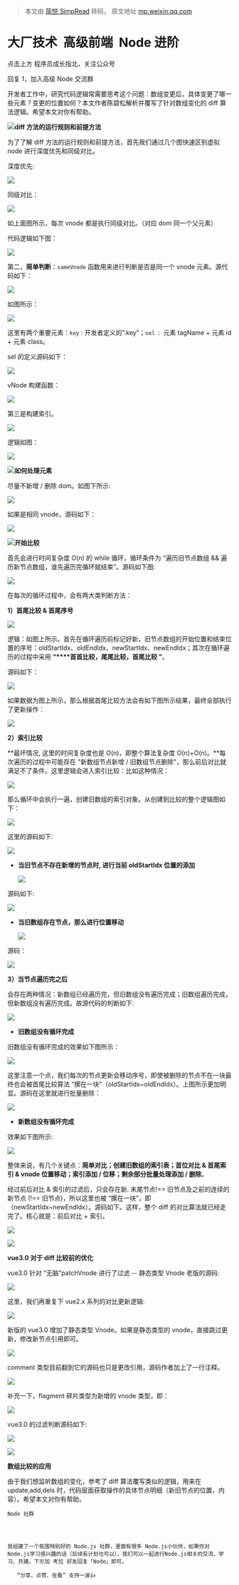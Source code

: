 > 本文由 [简悦 SimpRead](http://ksria.com/simpread/) 转码， 原文地址 [mp.weixin.qq.com](https://mp.weixin.qq.com/s/wj08y9QKfW36Fw2JJxSFdA)

大厂技术  高级前端  Node 进阶
===================

点击上方 程序员成长指北，关注公众号

回复 1，加入高级 Node 交流群

开发者工作中，研究代码逻辑常需要思考这个问题：数组变更后，具体变更了哪一些元素？变更的位置如何？本文作者陈碧松解析并覆写了针对数组变化的 diff 算法逻辑。希望本文对你有帮助。

![](https://mmbiz.qpic.cn/mmbiz_jpg/VY8SELNGe94QeANounecCYXmibLibjDT9FiaZYIGick0nWJJXC1lSLI8zy2asbcicfNgvgJXexvB9rOnicPxbKFdEibPg/640?wx_fmt=jpeg)**diff 方法的运行规则和前提方法**

为了了解 diff 方法的运行规则和前提方法，首先我们通过几个图快速区别虚拟 node 进行深度优先和同级对比。

深度优先:

![](https://mmbiz.qpic.cn/mmbiz_png/VY8SELNGe96E4vsumHtibvh7FUpxrpQCjTBWSJwUNF3wZgiaI7Ye3G6vYeFHd26ibibx2GmmSUg7SibGACdKS9V1sWw/640?wx_fmt=png)

同级对比：

![](https://mmbiz.qpic.cn/mmbiz_png/VY8SELNGe96E4vsumHtibvh7FUpxrpQCjUGzdYx1zMA4bYhvvH3NSf5qZXoTeMxaqiaZ7xPfrdVyHicGMNhMk7ibSw/640?wx_fmt=png)

如上面图所示，每次 vnode 都是执行同级对比。（对应 dom 同一个父元素）

代码逻辑如下图：

![](https://mmbiz.qpic.cn/mmbiz_png/VY8SELNGe96E4vsumHtibvh7FUpxrpQCjicUHYA8eeZWZhXbavSDmqwTcBUk9A0HuJCsrWMJX9PPdl7XbZjhTt9Q/640?wx_fmt=png)

第二，**简单判断**：`sameVnode` 函数用来进行判断是否是同一个 vnode 元素。源代码如下：

![](https://mmbiz.qpic.cn/mmbiz_png/VY8SELNGe96E4vsumHtibvh7FUpxrpQCjJ1ax0d9b4iarn7iaImdAnQkZ7ibCticNhtKCHJ95kqFat138jAEYno1VcQ/640?wx_fmt=png)

如图所示：

![](https://mmbiz.qpic.cn/mmbiz_png/VY8SELNGe96E4vsumHtibvh7FUpxrpQCjTuAc6WKeUUbNRkIt6eTKVbqFTF4EOrcMNqPN5MIawajcibEWLzzroAg/640?wx_fmt=png)

这里有两个重要元素：`key` : 开发者定义的”:key”；`sel `:  元素 tagName + 元素 id + 元素 class。

sel 的定义源码如下：

![](https://mmbiz.qpic.cn/mmbiz_png/VY8SELNGe96E4vsumHtibvh7FUpxrpQCjxCWegJMra3F4C5eRicTFz1cUxBIvCACSMlMqJA1lKYK5jUhEYkHQOMw/640?wx_fmt=png)

vNode 构建函数：

![](https://mmbiz.qpic.cn/mmbiz_png/VY8SELNGe96E4vsumHtibvh7FUpxrpQCjczANiciawYCSIzlbluTaT9TZ8NeXoV0kzxjshtH3VXGk6iazkPboyu2Eg/640?wx_fmt=png)

第三是构建索引。

![](https://mmbiz.qpic.cn/mmbiz_png/VY8SELNGe96E4vsumHtibvh7FUpxrpQCjyOFfC2iandr77n22txMicDD0XstjicJjNCQwv0iaZUP9Aefb7ibQ2nwAxHw/640?wx_fmt=png)

逻辑如图：

![](https://mmbiz.qpic.cn/mmbiz_png/VY8SELNGe96E4vsumHtibvh7FUpxrpQCjrAXxdCI0cudkPJiatvWV1EkDhSTSh0S6MsWvxcG70mOtiaZVolopROKg/640?wx_fmt=png)

![](https://mmbiz.qpic.cn/mmbiz_jpg/VY8SELNGe94QeANounecCYXmibLibjDT9F812pnpTVKsrLmlcKHlIuuBvuwqeIqmOLOsD9nTpkow7FlAh45LKRLA/640?wx_fmt=jpeg)**如何处理元素**

尽量不新增 / 删除 dom。如图下所示:

![](https://mmbiz.qpic.cn/mmbiz_png/VY8SELNGe96E4vsumHtibvh7FUpxrpQCj01jF7mpkEJJ2P5R3QsHPL0YEl1wb4O4VKH6lcbBs0mnPVs8oibCOqPQ/640?wx_fmt=png)

如果是相同 vnode，源码如下：

![](https://mmbiz.qpic.cn/mmbiz_png/VY8SELNGe96E4vsumHtibvh7FUpxrpQCjicHsVEa4gkLLY10hxDo8v1HeVOtPss21v0Bv168RXHy7V1ZGE79cpag/640?wx_fmt=png)

![](https://mmbiz.qpic.cn/mmbiz_jpg/VY8SELNGe94QeANounecCYXmibLibjDT9Fl62j5eylelCcZwNOEv5HRg9xicSj2KIwvdQMPbwiau3eqyIUpKbjQ6nA/640?wx_fmt=jpeg)**开始比较**

首先会进行时间复杂度 O(n) 的 while 循环，循环条件为 “遍历旧节点数组 && 遍历新节点数组，谁先遍历完循环就结束”。源码如下图:

![](https://mmbiz.qpic.cn/mmbiz_png/VY8SELNGe96E4vsumHtibvh7FUpxrpQCj84Kl6Sn4KfsZiaK3LtrIbCewk3HhurrcTu1lq0Fxd9jWZgCibeOB1I5A/640?wx_fmt=png)

在每次的循环过程中，会有两大类判断方法：

**1）首尾比较 & 首尾序号**

![](https://mmbiz.qpic.cn/mmbiz_png/VY8SELNGe96E4vsumHtibvh7FUpxrpQCj3ibFKmQjs1CgexK1AqUS9Ghtj6UEzun7aDiaT4J3HAqKXyt9k2Bib781A/640?wx_fmt=png)

逻辑：如图上所示。首先在循环遍历前标记好新，旧节点数组的开始位置和结束位置的序号：oldStartIdx、oldEndIdx、newStartIdx、newEndIdx；其次在循环遍历的过程中采用 **“****首首比较，尾尾比较，首尾比较 "**。

源码如下：

![](https://mmbiz.qpic.cn/mmbiz_png/VY8SELNGe96E4vsumHtibvh7FUpxrpQCjRiczjibGXW4kt1pbU8kkQFWqw6Ey4jvqiaKaGU1viaOnXPDwDEWfoHvwvQ/640?wx_fmt=png)

如果数据为图上所示，那么根据首尾比较方法会有如下图所示结果，最终全部执行了更新操作：

![](https://mmbiz.qpic.cn/mmbiz_png/VY8SELNGe96E4vsumHtibvh7FUpxrpQCjicmCxuRPHS1QTYic8eOeDTQDRnw7FVibJ6dqnicVdDzTH2XCZqwSXcicnIQ/640?wx_fmt=png)

**2）索引比较**

**最坏情况, 这里的时间复杂度也是 O(n)，即整个算法复杂度 O(n)+O(n)。**每次遍历的过程中可能存在 "新数组节点新增 / 旧数组节点删除"，那么前后对比就满足不了条件。这里逻辑会进入索引比较：比如这种情况：

![](https://mmbiz.qpic.cn/mmbiz_png/VY8SELNGe96E4vsumHtibvh7FUpxrpQCju1NhoeXPkcyR4Kq1WPnDCOFlrKSQRo6BtbI9OLUMOgDgVicT58wH48g/640?wx_fmt=png)

那么循环中会执行一遍，创建旧数组的索引对象。从创建到比较的整个逻辑图如下：

![](https://mmbiz.qpic.cn/mmbiz_png/VY8SELNGe96E4vsumHtibvh7FUpxrpQCjayAyic2ABZZJuRWRlBMdGlYnCUrKJ4wL0ObWDI0hjohj1K59Z0mGrdQ/640?wx_fmt=png)

这里的源码如下:

![](https://mmbiz.qpic.cn/mmbiz_png/VY8SELNGe96E4vsumHtibvh7FUpxrpQCjYAQzwdMUUx55OFwfI1IcpLR4618tkIfMIEf806CSxnn9UPgSmKuqjQ/640?wx_fmt=png)

*   **当旧节点不存在新增的节点时, 进行当前 oldStartIdx 位置的添加**
    
    ![](https://mmbiz.qpic.cn/mmbiz_png/VY8SELNGe96E4vsumHtibvh7FUpxrpQCjZ8rQViaMbA2nJibAGC9wGqmvGYpBasIEwkpHicjhOJtNVEqiadyaqyUZ4g/640?wx_fmt=png)
    

源码如下:

![](https://mmbiz.qpic.cn/mmbiz_png/VY8SELNGe96E4vsumHtibvh7FUpxrpQCjy8yNaXndaC3xKlLe1s5FJWWibYI5963J3o3scq8y1zRsdYTnFApUXUA/640?wx_fmt=png)

*   **当旧数组存在节点，那么进行位置移动**
    
    ![](https://mmbiz.qpic.cn/mmbiz_png/VY8SELNGe96E4vsumHtibvh7FUpxrpQCjlY7LRGyTvibo5NaLBMoz8ib0R2aaZRiamJ5l2odMHhmaFib6CeZxZNCxvA/640?wx_fmt=png)
    

源码：

![](https://mmbiz.qpic.cn/mmbiz_png/VY8SELNGe96E4vsumHtibvh7FUpxrpQCjBLZAFG3fOpiapd9Zibo5fW8k3nbZGspEibMVqY2yIfBa6XOJk8mr2ojow/640?wx_fmt=png)

**3）当节点遍历完之后**

会存在两种情况：新数组已经遍历完，但旧数组没有遍历完成；旧数组遍历完成，但新数组没有遍历完成。故源代码的判断如下:

![](https://mmbiz.qpic.cn/mmbiz_png/VY8SELNGe96E4vsumHtibvh7FUpxrpQCjiaMD360MVsJDBkLXiarxktFAUk30YSxlyNEttTgeA4Qw50s7SxwT3GLQ/640?wx_fmt=png)

*   **旧数组没有循环完成**
    

旧数组没有循环完成的效果如下图所示：

![](https://mmbiz.qpic.cn/mmbiz_png/VY8SELNGe96E4vsumHtibvh7FUpxrpQCjXIQqD8pZZBEBwibx9HJvsgheAqp2CfHsdycExm29Oibq1LbibKrAKVdWw/640?wx_fmt=png)

这里注意一个点，我们每次的节点更新会移动序号，即使被删除的节点不在一块最终也会被首尾比较算法 “摞在一块”（oldStartIdx~oldEndIdx）。上图所示更加明显。源码在这里就进行批量删除：

![](https://mmbiz.qpic.cn/mmbiz_png/VY8SELNGe96E4vsumHtibvh7FUpxrpQCjiahPJicFqiaCyyld61kr1kSSyn4vb31U8TfsRQB3zsZGszMpuzv0foDyg/640?wx_fmt=png)

*   **新数组没有循环完成**
    

效果如下图所示:

![](https://mmbiz.qpic.cn/mmbiz_png/VY8SELNGe96E4vsumHtibvh7FUpxrpQCjhz887l0jFoicUgcgJmlRYHFib39OoMAuh3ibmD4cpbHzicQzxhrFico4NgQ/640?wx_fmt=png)

整体来说，有几个关键点：**简单对比；创建旧数组的索引表；首位对比 & 首尾索引 & vnode 位置移动；索引添加 / 位移；剩余部分批量处理添加 / 删除**。

经过前后对比 & 索引的过滤后，只会存在新. 末尾节点!== 旧节点及之前的连续的新节点 (!== 旧节点)，所以这里也被 “摞在一块”，即 （newStartIdx~newEndIdx）。源码如下。这样，整个 diff 的对比算法就已经走完了。核心就是：前后对比 + 索引。

![](https://mmbiz.qpic.cn/mmbiz_png/VY8SELNGe96E4vsumHtibvh7FUpxrpQCjzF9WuhprQAWGQU1ao5saylXTUbYJLSWxqt0IicBhrJ8BAh343EuMR8A/640?wx_fmt=png)

![](https://mmbiz.qpic.cn/mmbiz_jpg/VY8SELNGe94QeANounecCYXmibLibjDT9FPB6mZB01WGXHsGUE2UYENHAJNeKa8y0qwiajZdfHR5lvk4rjnrQabwg/640?wx_fmt=jpeg)

**vue3.0 对于 diff 比较前的优化**

vue3.0 针对 “无脑”patchVnode 进行了过滤 -- 静态类型 Vnode 老版的源码:

![](https://mmbiz.qpic.cn/mmbiz_png/VY8SELNGe96E4vsumHtibvh7FUpxrpQCjlkS53I630YjrSKxFkWuGwlZOIsXQYDIbP3Xt5V0xrteAgzpP5s5trA/640?wx_fmt=png)

这里，我们再重复下 vue2.x 系列的对比更新逻辑:

![](https://mmbiz.qpic.cn/mmbiz_png/VY8SELNGe96E4vsumHtibvh7FUpxrpQCjFaQ46IT6qx4jrTE4Hgnw2pOUyh2yzyibqbmwA8030xVmvE8CybRz6Yg/640?wx_fmt=png)

新版的 vue3.0 增加了静态类型 Vnode。如果是静态类型的 vnode，直接跳过更新，修改新节点引用即可。

![](https://mmbiz.qpic.cn/mmbiz_png/VY8SELNGe96E4vsumHtibvh7FUpxrpQCjLkFS8oWGPPF4Kqha3SuSTRBicB1pgb5RaDbYBwdYKmPibE8F411niaSZA/640?wx_fmt=png)

comment 类型目前翻到它的源码也只是更改引用，源码作者加上了一行注释。

![](https://mmbiz.qpic.cn/mmbiz_png/VY8SELNGe96E4vsumHtibvh7FUpxrpQCjJHDON5QSRNmlmNFSFaG2dnDAlhwAMbibkibPGGAvyu87vLpuNtEbGHfQ/640?wx_fmt=png)

补充一下，flagment 碎片类型为新增的 vnode 类型，即：

![](https://mmbiz.qpic.cn/mmbiz_png/VY8SELNGe96E4vsumHtibvh7FUpxrpQCjXxz0XKAA5y19cpGX51nvPRz7hnvQ2IjE2yibvVO2YuBRFmaUW3Rl5gg/640?wx_fmt=png)

vue3.0 的过滤判断源码如下:

![](https://mmbiz.qpic.cn/mmbiz_png/VY8SELNGe96E4vsumHtibvh7FUpxrpQCjy89Qiatb7HQHqkI3gT4MmLK6Cuib1iaRcfHk0zxOAxibV880WD9RcbXURA/640?wx_fmt=png)

![](https://mmbiz.qpic.cn/mmbiz_jpg/VY8SELNGe94QeANounecCYXmibLibjDT9F9gEWETfj769ZEnnF4YHYbm1UBFpYldG1ibl6E9owa0M3yRB40WtEqLg/640?wx_fmt=jpeg)

**数组比较的应用**

由于我们想监听数组的变化，参考了 diff 算法覆写类似的逻辑，用来在 update,add,dels 时，代码层面获取操作的具体节点明细（新旧节点的位置，内容）。希望本文对你有帮助。

```
Node 社群




我组建了一个氛围特别好的 Node.js 社群，里面有很多 Node.js小伙伴，如果你对Node.js学习感兴趣的话（后续有计划也可以），我们可以一起进行Node.js相关的交流、学习、共建。下方加 考拉 好友回复「Node」即可。

   “分享、点赞、在看” 支持一波👍
```
